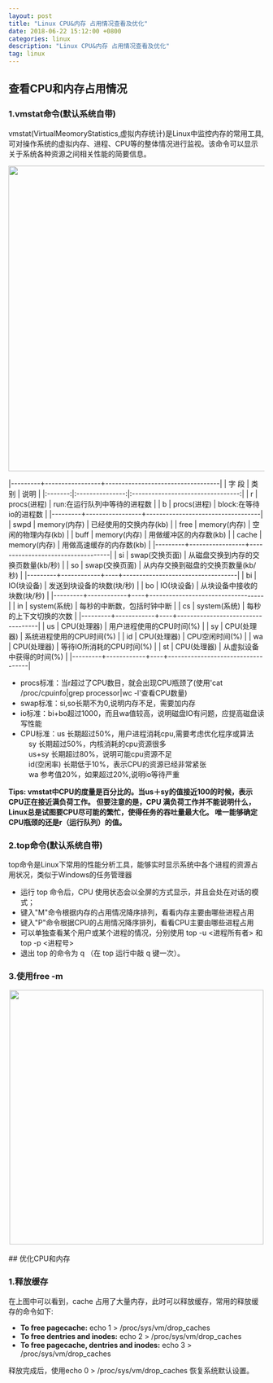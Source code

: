 ```yaml
---
layout: post
title: "Linux CPU&内存 占用情况查看及优化"
date: 2018-06-22 15:12:00 +0800
categories: linux
description: "Linux CPU&内存 占用情况查看及优化"
tag: linux
---
```


## 查看CPU和内存占用情况

### 1.vmstat命令(默认系统自带)

vmstat(VirtualMeomoryStatistics,虚拟内存统计)是Linux中监控内存的常用工具,可对操作系统的虚拟内存、进程、CPU等的整体情况进行监视。该命令可以显示关于系统各种资源之间相关性能的简要信息。

<div align="center"><img src="{{ "/images/linuxCpuAndMemory/1.png" | prepend: site.baseurl }}" width="600" /></div>

|---------+-----------------+-----------------------------------|
| 字 段   | 类 别           | 说明                               |
|:-------:|:---------------:|:---------------------------------:|
| r       | procs(进程)     | run:在运行队列中等待的进程数        |
| b       | procs(进程)     | block:在等待io的进程数             |
|---------+-----------------+-----------------------------------|
| swpd    | memory(内存)    | 已经使用的交换内存(kb)	            |
| free    | memory(内存)    | 空闲的物理内存(kb)                  |
| buff    | memory(内存)    | 用做缓冲区的内存数(kb)              |
| cache   | memory(内存)    | 用做高速缓存的内存数(kb)            |
|---------+-----------------+-----------------------------------|
| si      | swap(交换页面)	| 从磁盘交换到内存的交换页数量(kb/秒)	|
| so      | swap(交换页面)   | 从内存交换到磁盘的交换页数量(kb/秒)	|
|---------+------------+----+-----------------------------------|
| bi      | IO(块设备)      | 发送到块设备的块数(块/秒)            |
| bo      | IO(块设备)      | 从块设备中接收的块数(块/秒)          |
|---------+------------+----+-----------------------------------|
| in      | system(系统)    | 每秒的中断数，包括时钟中断           |
| cs      | system(系统)    | 每秒的上下文切换的次数              |
|---------+------------+----+-----------------------------------|
| us      | CPU(处理器)     | 用户进程使用的CPU时间(%)            |
| sy      | CPU(处理器)     | 系统进程使用的CPU时间(%)            |
| id      | CPU(处理器)     | CPU空闲时间(%)                     |
| wa      | CPU(处理器)     | 等待IO所消耗的CPU时间(%)            |
| st      | CPU(处理器)     | 从虚拟设备中获得的时间(%)           |
|---------+------------+----+-----------------------------------|

* procs标准：当r超过了CPU数目，就会出现CPU瓶颈了(使用'cat /proc/cpuinfo\|grep processor\|wc -l'查看CPU数量)
* swap标准：si,so长期不为0,说明内存不足，需要加内存
* io标准：bi+bo超过1000，而且wa值较高，说明磁盘IO有问题，应提高磁盘读写性能
* CPU标准：us 长期超过50%，用户进程消耗cpu,需要考虑优化程序或算法   
&nbsp;&nbsp;&nbsp;&nbsp;sy 长期超过50%，内核消耗的cpu资源很多  
&nbsp;&nbsp;&nbsp;&nbsp;us+sy 长期超过80%，说明可能cpu资源不足  
&nbsp;&nbsp;&nbsp;&nbsp;id(空闲率) 长期低于10%，表示CPU的资源已经非常紧张  
&nbsp;&nbsp;&nbsp;&nbsp;wa 参考值20%，如果超过20%,说明io等待严重

**Tips: vmstat中CPU的度量是百分比的。当us＋sy的值接近100的时候，表示CPU正在接近满负荷工作。
但要注意的是，CPU 满负荷工作并不能说明什么，Linux总是试图要CPU尽可能的繁忙，使得任务的吞吐量最大化。
唯一能够确定CPU瓶颈的还是r（运行队列）的值。**


### 2.top命令(默认系统自带)

top命令是Linux下常用的性能分析工具，能够实时显示系统中各个进程的资源占用状况，类似于Windows的任务管理器

* 运行 top 命令后，CPU 使用状态会以全屏的方式显示，并且会处在对话的模式；
* 键入"M"命令根据内存的占用情况降序排列，看看内存主要由哪些进程占用
* 键入"P"命令根据CPU的占用情况降序排列，看看CPU主要由哪些进程占用
* 可以单独查看某个用户或某个进程的情况，分别使用 top -u <进程所有者> 和 top -p <进程号>
* 退出 top 的命令为 q （在 top 运行中敲 q 键一次）。


### 3.使用free -m

<div align="center"><img src="{{ "/images/linuxCpuAndMemory/2.png" | prepend: site.baseurl }}" width="500" /></div>


<br>
## 优化CPU和内存

### 1.释放缓存

在上图中可以看到，cache 占用了大量内存，此时可以释放缓存，常用的释放缓存的命令如下:

* **To free pagecache:**  echo 1 > /proc/sys/vm/drop_caches
* **To free dentries and inodes:**  echo 2 > /proc/sys/vm/drop_caches
* **To free pagecache, dentries and inodes:**  echo 3 > /proc/sys/vm/drop_caches

释放完成后，使用echo 0 > /proc/sys/vm/drop_caches 恢复系统默认设置。